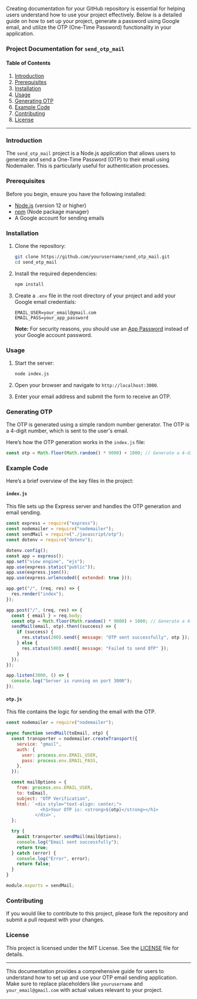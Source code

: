 Creating documentation for your GitHub repository is essential for helping users understand how to use your project effectively. Below is a detailed guide on how to set up your project, generate a password using Google email, and utilize the OTP (One-Time Password) functionality in your application.

### Project Documentation for `send_otp_mail`

#### Table of Contents

1. [Introduction](#introduction)
2. [Prerequisites](#prerequisites)
3. [Installation](#installation)
4. [Usage](#usage)
5. [Generating OTP](#generating-otp)
6. [Example Code](#example-code)
7. [Contributing](#contributing)
8. [License](#license)

---

### Introduction

The `send_otp_mail` project is a Node.js application that allows users to generate and send a One-Time Password (OTP) to their email using Nodemailer. This is particularly useful for authentication processes.

### Prerequisites

Before you begin, ensure you have the following installed:

- [Node.js](https://nodejs.org/) (version 12 or higher)
- [npm](https://www.npmjs.com/) (Node package manager)
- A Google account for sending emails

### Installation

1. Clone the repository:

   ```bash
   git clone https://github.com/yourusername/send_otp_mail.git
   cd send_otp_mail
   ```

2. Install the required dependencies:

   ```bash
   npm install
   ```

3. Create a `.env` file in the root directory of your project and add your Google email credentials:

   ```plaintext
   EMAIL_USER=your_email@gmail.com
   EMAIL_PASS=your_app_password
   ```

   **Note:** For security reasons, you should use an [App Password](https://support.google.com/accounts/answer/185201) instead of your Google account password.

### Usage

1. Start the server:

   ```bash
   node index.js
   ```

2. Open your browser and navigate to `http://localhost:3000`.

3. Enter your email address and submit the form to receive an OTP.

### Generating OTP

The OTP is generated using a simple random number generator. The OTP is a 4-digit number, which is sent to the user's email.

Here’s how the OTP generation works in the `index.js` file:

```javascript
const otp = Math.floor(Math.random() * 9000) + 1000; // Generate a 4-digit OTP
```

### Example Code

Here’s a brief overview of the key files in the project:

#### `index.js`

This file sets up the Express server and handles the OTP generation and email sending.

```javascript
const express = require("express");
const nodemailer = require("nodemailer");
const sendMail = require("./javascript/otp");
const dotenv = require("dotenv");

dotenv.config();
const app = express();
app.set("view engine", "ejs");
app.use(express.static("public"));
app.use(express.json());
app.use(express.urlencoded({ extended: true }));

app.get("/", (req, res) => {
  res.render("index");
});

app.post("/", (req, res) => {
  const { email } = req.body;
  const otp = Math.floor(Math.random() * 9000) + 1000; // Generate a 4-digit OTP
  sendMail(email, otp).then((success) => {
    if (success) {
      res.status(200).send({ message: "OTP sent successfully", otp });
    } else {
      res.status(500).send({ message: "Failed to send OTP" });
    }
  });
});

app.listen(3000, () => {
  console.log("Server is running on port 3000");
});
```

#### `otp.js`

This file contains the logic for sending the email with the OTP.

```javascript
const nodemailer = require("nodemailer");

async function sendMail(toEmail, otp) {
  const transporter = nodemailer.createTransport({
    service: "gmail",
    auth: {
      user: process.env.EMAIL_USER,
      pass: process.env.EMAIL_PASS,
    },
  });

  const mailOptions = {
    from: process.env.EMAIL_USER,
    to: toEmail,
    subject: "OTP Verification",
    html: `<div style="text-align: center;">
             <h1>Your OTP is: <strong>${otp}</strong></h1>
           </div>`,
  };

  try {
    await transporter.sendMail(mailOptions);
    console.log("Email sent successfully");
    return true;
  } catch (error) {
    console.log("Error", error);
    return false;
  }
}

module.exports = sendMail;
```

### Contributing

If you would like to contribute to this project, please fork the repository and submit a pull request with your changes.

### License

This project is licensed under the MIT License. See the [LICENSE](LICENSE) file for details.

---

This documentation provides a comprehensive guide for users to understand how to set up and use your OTP email sending application. Make sure to replace placeholders like `yourusername` and `your_email@gmail.com` with actual values relevant to your project.
